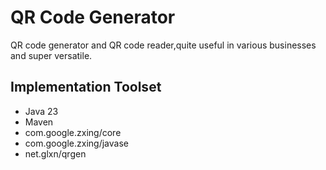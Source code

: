 # QR Code Generator
QR code generator and QR code reader,quite useful in various businesses and super versatile.

## Implementation Toolset
- Java 23
- Maven
- com.google.zxing/core
- com.google.zxing/javase
- net.glxn/qrgen
